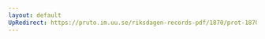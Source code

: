 ```yaml
---
layout: default
UpRedirect: https://pruto.im.uu.se/riksdagen-records-pdf/1870/prot-1870--ak--119.pdf
---
```

